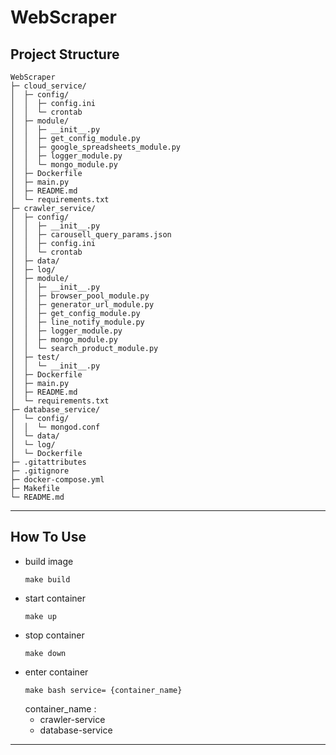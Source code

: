 # WebScraper
## Project Structure
```
WebScraper
├─ cloud_service/
│  ├─ config/
│  │  ├─ config.ini
│  │  └─ crontab
│  ├─ module/
│  │  ├─ __init__.py
│  │  ├─ get_config_module.py
│  │  ├─ google_spreadsheets_module.py
│  │  ├─ logger_module.py
│  │  └─ mongo_module.py
│  ├─ Dockerfile
│  ├─ main.py
│  ├─ README.md
│  └─ requirements.txt
├─ crawler_service/
│  ├─ config/
│  │  ├─ __init__.py
│  │  ├─ carousell_query_params.json
│  │  ├─ config.ini
│  │  └─ crontab
│  ├─ data/
│  ├─ log/
│  ├─ module/
│  │  ├─ __init__.py
│  │  ├─ browser_pool_module.py
│  │  ├─ generator_url_module.py
│  │  ├─ get_config_module.py
│  │  ├─ line_notify_module.py
│  │  ├─ logger_module.py
│  │  ├─ mongo_module.py
│  │  └─ search_product_module.py
│  ├─ test/
│  │  └─ __init__.py
│  ├─ Dockerfile
│  ├─ main.py
│  ├─ README.md
│  └─ requirements.txt
├─ database_service/
│  └─ config/
│  │  └─ mongod.conf
│  └─ data/
│  └─ log/
│  └─ Dockerfile
├─ .gitattributes
├─ .gitignore
├─ docker-compose.yml
├─ Makefile
└─ README.md
```
---
## How To Use
- build image
    ```
    make build
    ```
- start container
    ```
    make up
    ```
- stop container
    ```
    make down
    ```
- enter container
    ```
    make bash service= {container_name}
    ```
  container_name :
  - crawler-service
  - database-service
---
